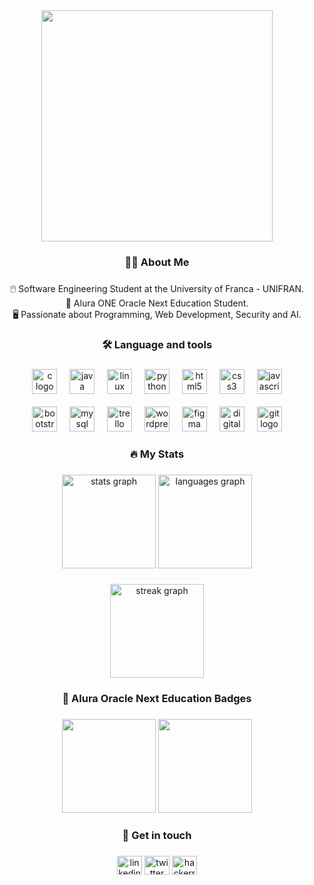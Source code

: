<div align="center">
  <img width="370" src="https://i.postimg.cc/J0NRxvJF/obiwan.gif"  />
</div>

###

<h3 align="center">👩‍💻 About Me</h3>

###

<p align="center">🖱️ Software Engineering Student at the University of Franca - UNIFRAN.<br>💾 Alura ONE Oracle Next Education Student.<br>🖥️ Passionate about Programming, Web Development, Security and AI.</p>

###

<h3 align="center">🛠 Language and tools</h3>

###

<div align="center">
  <img src="https://cdn.jsdelivr.net/gh/devicons/devicon/icons/c/c-original.svg" height="40" alt="c logo"  />
  <img width="12" />
  <img src="https://cdn.jsdelivr.net/gh/devicons/devicon/icons/java/java-original.svg" height="40" alt="java logo"  />
  <img width="12" />
  <img src="https://cdn.jsdelivr.net/gh/devicons/devicon/icons/linux/linux-original.svg" height="40" alt="linux logo"  />
  <img width="12" />
  <img src="https://cdn.jsdelivr.net/gh/devicons/devicon/icons/python/python-original.svg" height="40" alt="python logo"  />
  <img width="12" />
  <img src="https://cdn.jsdelivr.net/gh/devicons/devicon/icons/html5/html5-original.svg" height="40" alt="html5 logo"  />
  <img width="12" />
  <img src="https://cdn.jsdelivr.net/gh/devicons/devicon/icons/css3/css3-original.svg" height="40" alt="css3 logo"  />
  <img width="12" />
  <img src="https://cdn.jsdelivr.net/gh/devicons/devicon/icons/javascript/javascript-original.svg" height="40" alt="javascript logo"  />
</div>
<br>
<div align="center">
  <img src="https://cdn.jsdelivr.net/gh/devicons/devicon/icons/bootstrap/bootstrap-original.svg" height="40" alt="bootstrap logo"  />
  <img width="12" />
  <img src="https://cdn.jsdelivr.net/gh/devicons/devicon/icons/mysql/mysql-original.svg" height="40" alt="mysql logo"  />
  <img width="12" />
  <img src="https://cdn.jsdelivr.net/gh/devicons/devicon/icons/trello/trello-plain.svg" height="40" alt="trello logo"  />
  <img width="12" />
  <img src="https://cdn.jsdelivr.net/gh/devicons/devicon/icons/wordpress/wordpress-original.svg" height="40" alt="wordpress logo"  />
  <img width="12" />
  <img src="https://cdn.jsdelivr.net/gh/devicons/devicon/icons/figma/figma-original.svg" height="40" alt="figma logo"  />
  <img width="12" />
  <img src="https://cdn.jsdelivr.net/gh/devicons/devicon/icons/digitalocean/digitalocean-original.svg" height="40" alt="digitalocean logo"  />
  <img width="12" />
  <img src="https://cdn.jsdelivr.net/gh/devicons/devicon/icons/git/git-original.svg" height="40" alt="git logo"  />
</div>

###

<h3 align="center">🔥 My Stats</h3>

###

<div align="center">
  <img src="https://github-readme-stats.vercel.app/api?username=ryancamargo&hide_title=false&hide_rank=false&show_icons=true&include_all_commits=true&count_private=true&disable_animations=false&theme=dark&locale=en&hide_border=false&order=1" height="150" alt="stats graph"  />
  <img src="https://github-readme-stats.vercel.app/api/top-langs?username=ryancamargo&locale=en&hide_title=false&layout=compact&card_width=320&langs_count=5&theme=dark&hide_border=false&order=2" height="150" alt="languages graph"  />
</div>

###

<div align="center">
  <img src="https://streak-stats.demolab.com?user=ryancamargo&locale=en&mode=daily&theme=dark&hide_border=false&border_radius=5&order=3" height="150" alt="streak graph"  />
</div>

###

<h3 align="center">🏅 Alura Oracle Next Education Badges</h3>

###

<div align="center">
  <img height="150" src="https://i.postimg.cc/RCnGP9Y8/first-badge.png"  />
  <img height="150" src="https://i.postimg.cc/x8c523Xy/Badge-Conversor.png"  />
</div>

###

<h3 align="center">📲 Get in touch</h3>

###

<div align="center">
  <a href="https://www.linkedin.com/in/ryancamargo" target="_blank"><img src="https://raw.githubusercontent.com/maurodesouza/profile-readme-generator/master/src/assets/icons/social/linkedin/default.svg" width="40" height="30" alt="linkedin logo"  /></a>
  <a href="https://www.x.com/ryancamargo_" target="_blank"><img src="https://raw.githubusercontent.com/maurodesouza/profile-readme-generator/master/src/assets/icons/social/twitter/default.svg" width="40" height="30" alt="twitter logo"  /></a>
  <a href="https://hackerrank.com/profile/ryancamargo" target="_blank"><img src="https://raw.githubusercontent.com/maurodesouza/profile-readme-generator/master/src/assets/icons/social/hackerrank/default.svg" width="40" height="30" alt="hackerrank logo"  /></a>
</div>

###
